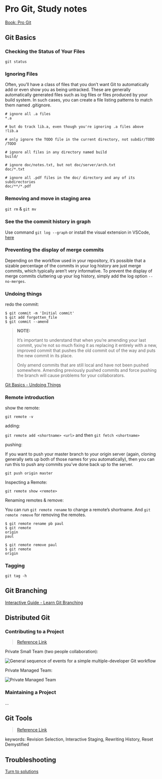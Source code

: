 # Pro Git, Study notes
[Book: Pro Git](https://git-scm.com/book/en/v2)

## Git Basics

### Checking the Status of Your Files

`git status`

### Ignoring Files

Often, you’ll have a class of files that you don’t want Git to automatically add or even show you as being untracked. These are generally automatically generated files such as log files or files produced by your build system. In such cases, you can create a file listing patterns to match them named .gitignore.

~~~
# ignore all .a files
*.a

# but do track lib.a, even though you're ignoring .a files above
!lib.a

# only ignore the TODO file in the current directory, not subdir/TODO
/TODO

# ignore all files in any directory named build
build/

# ignore doc/notes.txt, but not doc/server/arch.txt
doc/*.txt

# ignore all .pdf files in the doc/ directory and any of its subdirectories
doc/**/*.pdf
~~~

### Removing and move in staging area

`git rm` & `git mv`

### See the the commit history in graph

Use command `git log --graph` or install the visual extension in VSCode, [here](https://marketplace.visualstudio.com/items?itemName=mhutchie.git-graph) 

### Preventing the display of merge commits

Depending on the workflow used in your repository, it’s possible that a sizable percentage of the commits in your log history are just merge commits, which typically aren’t very informative. To prevent the display of merge commits cluttering up your log history, simply add the log option `--no-merges`.

### Undoing things

redo the commit:

~~~
$ git commit -m 'Initial commit'
$ git add forgotten_file
$ git commit --amend
~~~
> **NOTE:** 
>
> It’s important to understand that when you’re amending your last commit, you’re not so much fixing it as replacing it entirely with a new, improved commit that
pushes the old commit out of the way and puts the new commit in its place. 
>
> Only amend commits that are still local and have not been pushed somewhere. Amending previously pushed commits and force pushing the branch will cause problems for your collaborators. 

[Git Basics - Undoing Things](https://git-scm.com/book/en/v2/Git-Basics-Undoing-Things)

### Remote introduction

show the remote:

`git remote -v`

adding:

`git remote add <shortname> <url>` and then `git fetch <shortname>` 

pushing: 

If you want to push your master branch to your origin server (again, cloning generally sets up both of those names for you automatically), then you can run this to push any commits you’ve done back up to the server.

`git push origin master`

Inspecting a Remote: 

`git remote show <remote>`

Renaming remotes & remove: 

You can run `git remote rename` to change a remote’s shortname. And `git remote remove` for removing the remotes. 

~~~
$ git remote rename pb paul
$ git remote
origin
paul
~~~

~~~
$ git remote remove paul
$ git remote
origin
~~~

### Tagging

`git tag -h`

## Git Branching 

[Interactive Guide - Learn Git Branching](https://github.com/YILIN1031/TheMissingSemester/blob/main/git/learn_git_branching.md)

## Distributed Git

### Contributing to a Project
> [Reference Link](https://git-scm.com/book/en/v2/Distributed-Git-Contributing-to-a-Project)

Private Small Team (two people collaboration):

![General sequence of events for a simple multiple-developer Git workflow](https://git-scm.com/book/en/v2/images/small-team-flow.png)

Private Managed Team:

![Private Managed Team](https://git-scm.com/book/en/v2/images/managed-team-flow.png)

### Maintaining a Project 

...

## Git Tools
> [Reference Link](https://git-scm.com/book/en/v2/Git-Tools-Revision-Selection)

keywords: Revision Selection, Interactive Staging, Rewriting History, Reset Demystified

## Troubleshooting 
[Turn to solutions](https://github.com/YILIN1031/TheMissingSemester/blob/main/git/git.md#troubleshooting)
